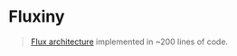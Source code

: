 # Fluxiny

> [Flux architecture](https://facebook.github.io/flux/docs/overview.html) implemented in ~200 lines of code.